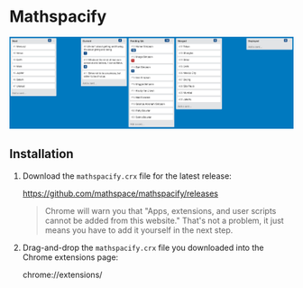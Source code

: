 # Mathspacify

![Screenshot](screenshot.png)

## Installation

1.  Download the `mathspacify.crx` file for the latest release:

    https://github.com/mathspace/mathspacify/releases

    > Chrome will warn you that "Apps, extensions, and user scripts cannot be added from this
    > website." That's not a problem, it just means you have to add it yourself in the next step.

2.  Drag-and-drop the `mathspacify.crx` file you downloaded into the Chrome extensions page:

    chrome://extensions/
